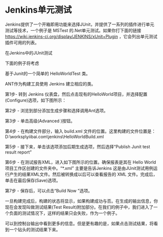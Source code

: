 # Jenkins单元测试

Jenkins提供了一个开箱即用功能来选择JUnit，并提供了一系列的插件进行单元测试等技术，一个例子是 MSTest 的.Net单元测试。如果你打下面的链接 https://wiki.jenkins-ci.org/display/JENKINS/xUnit+Plugin ，它会列出单元测试插件可用的列表。





在Jenkins中的JUnit测试

下面的例子将考虑

基于Junit的一个简单的 HelloWorldTest 类。

ANT作为构建工具使用 Jenkins 建立相应的类。

第1步- 转到 Jenkins 仪表盘，然后点击现有的HelloWorld项目，并选择配置\(Configure\)选项，如下图所示：



第2步 - 浏览到部分添加生成步骤和选择调用Ant选项。



第3步 - 单击高级\(Advanced \)按钮。





第4步 - 在构建文件部分，输入 build.xml 文件的位置。这里构建的文件位置是：D:\worksp\yiibai.com\jenkins\HelloWorldBuild.xml



第5步 - 接下来，单击该选项添加后期生成选项，然后选择“Publish Junit test result report”



第6步 - 在测试报告XML，进入如下图所示的位置。确保报表是其在 Hello World 项目工作区创建的文件夹中。“\*.xml” 主要是告诉Jenkins 这是由JUnit测试用例运行产生的结果XML文件。然后被转换成以后可以查看报告的 XML 文件。完成后，单击在最后保存\(Save\)选项。





第7步 - 保存后，可以点击“Build Now ”选项。

一旦构建完成后，构建的状态将显示，如果构建成功与否。在生成的输出信息，你现在会发现叫做测试结果\(Test Result\)附加部分。在我们的例子中，我们进入了一个负面的测试情况下，这样的结果只会失败，作为一个例子。





可以到控制台输出中看到更多的信息。但是更有趣的是，如果点击测试结果，将看到一个钻头的测试结果下来。





